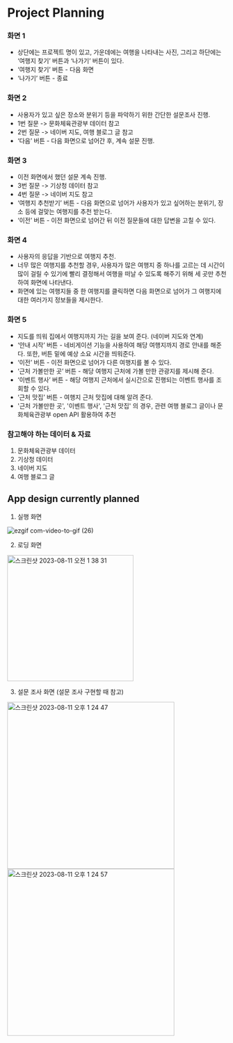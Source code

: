 # Project Planning

### 화면 1

- 상단에는 프로젝트 명이 있고, 가운데에는 여행을 나타내는 사진, 그리고 하단에는 ‘여행지 찾기’ 버튼과 ‘나가기’ 버튼이 있다.
- ‘여행지 찾기’ 버튼 - 다음 화면
- ‘나가기’ 버튼 - 종료

### 화면 2

- 사용자가 있고 싶은 장소와 분위기 등을 파악하기 위한 간단한 설문조사 진행.
- 1번 질문 -> 문화체육관광부 데이터 참고
- 2번 질문 -> 네이버 지도, 여행 블로그 글 참고
- ‘다음’ 버튼 - 다음 화면으로 넘어간 후, 계속 설문 진행.

### 화면 3

- 이전 화면에서 했던 설문 계속 진행.
- 3번 질문 -> 기상청 데이터 참고
- 4번 질문 -> 네이버 지도 참고
- ‘여행지 추천받기’ 버튼 - 다음 화면으로 넘어가 사용자가 있고 싶어하는 분위기, 장소 등에 걸맞는 여행지를 추천 받는다.
- ‘이전’ 버튼 - 이전 화면으로 넘어간 뒤 이전 질문들에 대한 답변을 고칠 수 있다.

### 화면 4

- 사용자의 응답을 기반으로 여행지 추천.
- 너무 많은 여행지를 추천할 경우, 사용자가 많은 여행지 중 하나를 고르는 데 시간이 많이 걸릴 수 있기에 빨리 결정해서 여행을 떠날 수 있도록 해주기 위해 세 곳만 추천하여 화면에 나타낸다.
- 화면에 있는 여행지들 중 한 여행지를 클릭하면 다음 화면으로 넘어가 그 여행지에 대한 여러가지 정보들을 제시한다.

### 화면 5

- 지도를 띄워 집에서 여행지까지 가는 길을 보여 준다. (네이버 지도와 연계)
- ‘안내 시작’ 버튼 - 네비게이션 기능을 사용하여 해당 여행지까지 경로 안내를 해준다. 또한, 버튼 밑에 예상 소요 시간을 띄워준다.
- ‘이전’ 버튼 - 이전 화면으로 넘어가 다른 여행지를 볼 수 있다.
- ‘근처 가볼만한 곳’ 버튼 - 해당 여행지 근처에 가볼 만한 관광지를 제시해 준다.
- ‘이벤트 행사’ 버튼 - 해당 여행지 근처에서 실시간으로 진행되는 이벤트 행사를 조회할 수 있다.
- ‘근처 맛집’ 버튼 - 여행지 근처 맛집에 대해 알려 준다.
- '근처 가볼만한 곳', '이벤트 행사', '근처 맛집' 의 경우, 관련 여행 블로그 글이나 문화체육관광부 open API 활용하여 추천

### 참고해야 하는 데이터 & 자료
1. 문화체육관광부 데이터
2. 기상청 데이터
3. 네이버 지도
4. 여행 블로그 글

## App design currently planned

1. 실행 화면

![ezgif com-video-to-gif (26)](https://github.com/taeyoonL/Project_Sudden_trip/assets/132141316/415cd07d-a23d-4193-9192-1650ad5ff5da)

2. 로딩 화면

<img width="290" alt="스크린샷 2023-08-11 오전 1 38 31" src="https://github.com/taeyoonL/Project_Sudden_trip/assets/132141316/abec6d01-9c64-4d10-a688-bbbae602558d">

3. 설문 조사 화면 (설문 조사 구현할 때 참고)

<img width="384" alt="스크린샷 2023-08-11 오후 1 24 47" src="https://github.com/taeyoonL/Project_Sudden_trip/assets/132141316/b215d8d2-c72c-4493-b6b9-e457396bbe1d">
<img width="384" alt="스크린샷 2023-08-11 오후 1 24 57" src="https://github.com/taeyoonL/Project_Sudden_trip/assets/132141316/40067f20-e013-4d73-bb5f-59b1dfe42c11">
